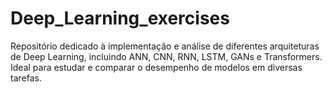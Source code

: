 # Deep_Learning_exercises
Repositório dedicado à implementação e análise de diferentes arquiteturas de Deep Learning, incluindo ANN, CNN, RNN, LSTM, GANs e Transformers. Ideal para estudar e comparar o desempenho de modelos em diversas tarefas.
